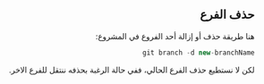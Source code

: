 <div dir = "rtl">

## حذف الفرع

هنا طريقة حذف أو إزالة أحد الفروع في المشروع:
```c#
git branch -d new-branchName
```
لكن لا نستطيع حذف الفرع الحالي، ففي حالة الرغبة بحذفه ننتقل للفرع الاخر.
</div>
